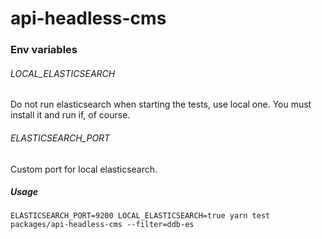 # api-headless-cms

### Env variables

###### LOCAL_ELASTICSEARCH
Do not run elasticsearch when starting the tests, use local one. You must install it and run if, of course.

###### ELASTICSEARCH_PORT
Custom port for local elasticsearch.

##### Usage
````
ELASTICSEARCH_PORT=9200 LOCAL_ELASTICSEARCH=true yarn test packages/api-headless-cms --filter=ddb-es
````